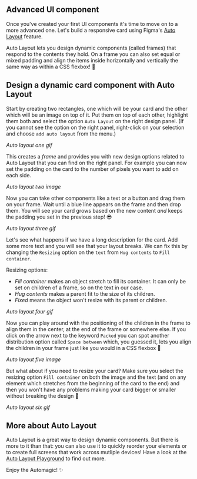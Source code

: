 ## Advanced UI component

Once you've created your first UI components it's time to move on to a more advanced one. Let's build a responsive card using Figma's [Auto Layout](https://www.figma.com/blog/announcing-auto-layout/#how-auto-layout-works) feature.

Auto Layout lets you design dynamic components (called frames) that respond to the contents they hold. On a frame you can also set equal or mixed padding and align the items inside horizontally and vertically the same way as within a CSS flexbox! 💪


## Design a dynamic card component with Auto Layout

Start by creating two rectangles, one which will be your card and the other which will be an image on top of it. Put them on top of each other, highlight them both and select the option `Auto Layout` on the right design panel. (If you cannot see the option on the right panel, right-click on your selection and choose `add auto layout` from the menu.)

*Auto layout one gif*

This creates a *frame* and provides you with new design options related to Auto Layout that you can find on the right panel. For example you can now set the padding on the card to the number of pixels you want to add on each side.

*Auto layout two image*

Now you can take other components like a text or a button and drag them on your frame. Wait until a blue line appears on the frame and then drop them. You will see your card grows based on the new content *and* keeps the padding you set in the previous step! 😎

*Auto layout three gif*

Let's see what happens if we have a long description for the card. Add some more text and you will see that your layout breaks. We can fix this by changing the `Resizing` option on the `text` from `Hug contents` to `Fill container`.

Resizing options:
- *Fill container* makes an object stretch to fill its container. It can only be set on children of a frame, so on the text in our case.
- *Hug contents* makes a parent fit to the size of its children.
- *Fixed* means the object won't resize with its parent or children.

*Auto layout four gif*

Now you can play around with the positioning of the children in the frame to align them in the center, at the end of the frame or somewhere else. If you click on the arrow next to the keyword `Packed` you can spot another distribution option called `Space between` which, you guessed it, lets you align the children in your frame just like you would in a CSS flexbox 🤩

*Auto layout five image*

But what about if you need to resize your card? Make sure you select the resizing option `Fill container` on both the image and the text (and on any element which stretches from the beginning of the card to the end) and then you won't have any problems making your card bigger or smaller without breaking the design 🎉

*Auto layout six gif*


## More about Auto Layout

Auto Layout is a great way to design dynamic components. But there is more to it than that: you can also use it to quickly reorder your elements or to create full screens that work across mutliple devices! Have a look at the [Auto Layout Playground](https://www.figma.com/community/file/784448220678228461) to find out more.

Enjoy the Automagic! ✨
